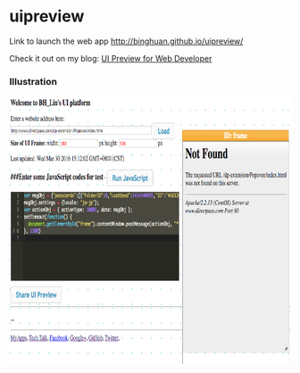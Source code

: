 uipreview
=========
Link to launch the web app <a href="http://binghuan.github.io/uipreview/">http://binghuan.github.io/uipreview/</a><br/>

Check it out on my blog:
<a href="http://studiobinghuan.blogspot.tw/2014/11/ui-preview-for-web-developer.html?view=flipcard">UI Preview for Web Developer</a><br/>

### Illustration
<img src="images/Screen Shot 2016-03-30 at 15.12.03.png" width="auto" height="480">